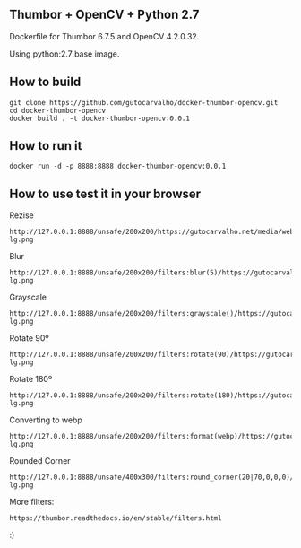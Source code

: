 ## Thumbor + OpenCV + Python 2.7

Dockerfile for Thumbor 6.7.5 and OpenCV 4.2.0.32.

Using python:2.7 base image.

## How to build

    git clone https://github.com/gutocarvalho/docker-thumbor-opencv.git
    cd docker-thumbor-opencv
    docker build . -t docker-thumbor-opencv:0.0.1

## How to run it

    docker run -d -p 8888:8888 docker-thumbor-opencv:0.0.1

## How to use test it in your browser

Rezise

    http://127.0.0.1:8888/unsafe/200x200/https://gutocarvalho.net/media/website/responsive/guto-lg.png

Blur

    http://127.0.0.1:8888/unsafe/200x200/filters:blur(5)/https://gutocarvalho.net/media/website/responsive/guto-lg.png
    
Grayscale

    http://127.0.0.1:8888/unsafe/200x200/filters:grayscale()/https://gutocarvalho.net/media/website/responsive/guto-lg.png
    
Rotate 90º

    http://127.0.0.1:8888/unsafe/200x200/filters:rotate(90)/https://gutocarvalho.net/media/website/responsive/guto-lg.png

Rotate 180º

    http://127.0.0.1:8888/unsafe/200x200/filters:rotate(180)/https://gutocarvalho.net/media/website/responsive/guto-lg.png
    
Converting to webp

    http://127.0.0.1:8888/unsafe/200x200/filters:format(webp)/https://gutocarvalho.net/media/website/responsive/guto-lg.png
    
Rounded Corner

    http://127.0.0.1:8888/unsafe/400x300/filters:round_corner(20|70,0,0,0)/https://gutocarvalho.net/media/website/responsive/guto-lg.png

More filters: 

    https://thumbor.readthedocs.io/en/stable/filters.html
    
:)